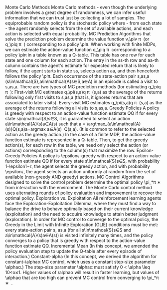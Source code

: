 Monte Carlo Methods
Monte Carlo methods - even though the underlying problem involves a great degree of randomness, we can infer useful information that we can trust just by collecting a lot of samples.
The equiprobable random policy is the stochastic policy where - from each state - the agent randomly selects from the set of available actions, and each action is selected with equal probability.
MC Prediction
Algorithms that solve the prediction problem determine the value function v_\piv 
π
​	  (or q_\piq 
π
​	 ) corresponding to a policy \piπ.
When working with finite MDPs, we can estimate the action-value function q_\piq 
π
​	  corresponding to a policy \piπ in a table known as a Q-table. This table has one row for each state and one column for each action. The entry in the ss-th row and aa-th column contains the agent's estimate for expected return that is likely to follow, if the agent starts in state ss, selects action aa, and then henceforth follows the policy \piπ.
Each occurrence of the state-action pair s,as,a (s\in\mathcal{S},a\in\mathcal{A}s∈S,a∈A) in an episode is called a visit to s,as,a.
There are two types of MC prediction methods (for estimating q_\piq 
π
​	 ):
First-visit MC estimates q_\pi(s,a)q 
π
​	 (s,a) as the average of the returns following only first visits to s,as,a (that is, it ignores returns that are associated to later visits).
Every-visit MC estimates q_\pi(s,a)q 
π
​	 (s,a) as the average of the returns following all visits to s,as,a.
Greedy Policies
A policy is greedy with respect to an action-value function estimate QQ if for every state s\in\mathcal{S}s∈S, it is guaranteed to select an action a\in\mathcal{A}(s)a∈A(s) such that a = \arg\max_{a\in\mathcal{A}(s)}Q(s,a)a=argmax 
a∈A(s)
​	 Q(s,a). (It is common to refer to the selected action as the greedy action.)
In the case of a finite MDP, the action-value function estimate is represented in a Q-table. Then, to get the greedy action(s), for each row in the table, we need only select the action (or actions) corresponding to the column(s) that maximize the row.
Epsilon-Greedy Policies
A policy is \epsilonϵ-greedy with respect to an action-value function estimate QQ if for every state s\in\mathcal{S}s∈S,
with probability 1-\epsilon1−ϵ, the agent selects the greedy action, and
with probability \epsilonϵ, the agent selects an action uniformly at random from the set of available (non-greedy AND greedy) actions.
MC Control
Algorithms designed to solve the control problem determine the optimal policy \pi_*π 
∗
​	  from interaction with the environment.
The Monte Carlo control method uses alternating rounds of policy evaluation and improvement to recover the optimal policy.
Exploration vs. Exploitation
All reinforcement learning agents face the Exploration-Exploitation Dilemma, where they must find a way to balance the drive to behave optimally based on their current knowledge (exploitation) and the need to acquire knowledge to attain better judgment (exploration).
In order for MC control to converge to the optimal policy, the Greedy in the Limit with Infinite Exploration (GLIE) conditions must be met:
every state-action pair s, as,a (for all s\in\mathcal{S}s∈S and a\in\mathcal{A}(s)a∈A(s)) is visited infinitely many times, and
the policy converges to a policy that is greedy with respect to the action-value function estimate QQ.
Incremental Mean
(In this concept, we amended the policy evaluation step to update the Q-table after every episode of interaction.)
Constant-alpha
(In this concept, we derived the algorithm for constant-\alphaα MC control, which uses a constant step-size parameter \alphaα.)
The step-size parameter \alphaα must satisfy 0 < \alpha \leq 10<α≤1. Higher values of \alphaα will result in faster learning, but values of \alphaα that are too high can prevent MC control from converging to \pi_*π 
∗
​	 .
